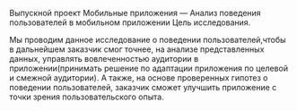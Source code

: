 Выпускной проект 
Мобильные приложения — Анализ поведения пользователей в мобильном приложении
Цель исследования.

Мы проводим данное исследование о поведении пользователей,чтобы в дальнейшем заказчик смог точнее, на анализе представленных данных, управлять вовлеченностью аудитории в приложении(принимать решение по адаптации приложения по целевой и смежной аудитории). А также, на основе проверенных гипотез о поведении пользователей, заказчик сможет улучшить приложение с точки зрения пользовательского опыта.
